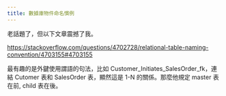```yaml
---
title: 數據庫物件命名慣例
---
```


老話題了，但以下文章震撼了我。

https://stackoverflow.com/questions/4702728/relational-table-naming-convention/4703155#4703155

最有趣的是外鍵使用謂語的句法，比如 Customer_Initiates_SalesOrder_fk，連結 Cutomer 表和 SalesOrder 表，顯然這是 1-N 的關係。那麼他規定 master 表在前, child 表在後。
